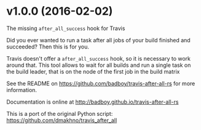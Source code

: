 # v1.0.0 (2016-02-02)

The missing `after_all_success` hook for Travis

Did you ever wanted to run a task after all jobs of your build finished and succeeded?
Then this is for you.

Travis doesn't offer a `after_all_success` hook, so it is necessary to work around that.
This tool allows to wait for all builds and run a single task on the build leader,
that is on the node of the first job in the build matrix

See the README on <https://github.com/badboy/travis-after-all-rs> for more information.

Documentation is online at <http://badboy.github.io/travis-after-all-rs>

This is a port of the original Python script: <https://github.com/dmakhno/travis_after_all>
